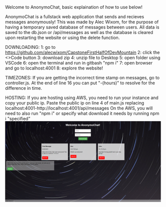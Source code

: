 Welcome to AnonymoChat, basic explaination of how to use below!

AnonymoChat is a fullstack web application that sends and recieves messages
anonymously! This was made by Alec Wixom, for the purpose of having a temporary
saved database of messages between users. All data is saved to the db.json or /api/messages
as well as the database is cleared upon restarting the website or using the delete function.

DOWNLOADING:
1: go to https://github.com/alecwixom/CapstoneFirstHalfOfDevMountain
2: click the <>Code button
3: download zip
4: unzip file to Desktop
5: open folder using VSCode
6: open the terminal and run in gitbash "npm i"
7: open browser and go to localhost:4001
8: explore the website!

TIMEZONES:
If you are getting the incorrect time stamp on messages, go to 
controller.js. At the end of line 16 you can put "-(hours)" to resolve
for the difference in time.

HOSTING:
If you are hosting using AWS, you need to run your instance and
copy your public ip.
Paste the public ip on line 4 of main.js replacing localhost:4001-http://localhost:4001/api/messages
On the AWS, you will need to also run "npm i" or specify what download it needs by running
npm i "specified"
![Alt text](readmeimg.png)